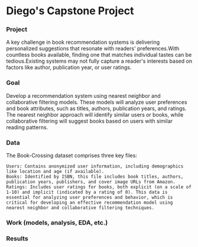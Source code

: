 # Diego's Capstone Project

### Project
A key challenge in book recommendation systems is delivering personalized suggestions that resonate with readers' preferences.With countless books available, finding one that matches individual tastes can be tedious.Existing systems may not fully capture a reader's interests based on factors like author, publication year, or user ratings.

### Goal
Develop a recommendation system using nearest neighbor and collaborative filtering models. These models will analyze user preferences and book attributes, such as titles, authors, publication years, and ratings. The nearest neighbor approach will identify similar users or books, while collaborative filtering will suggest books based on users with similar reading patterns.

### Data
The Book-Crossing dataset comprises three key files:

    Users: Contains anonymized user information, including demographics like location and age (if available).
    Books: Identified by ISBN, this file includes book titles, authors, publication years, publishers, and cover image URLs from Amazon.
    Ratings: Includes user ratings for books, both explicit (on a scale of 1-10) and implicit (indicated by a rating of 0). This data is essential for analyzing user preferences and behavior, which is critical for developing an effective recommendation model using nearest neighbor and collaborative filtering techniques.

### Work (models, analysis, EDA, etc.)


### Results
